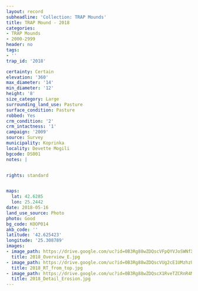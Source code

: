 ```yaml
---
layout: record
subheadline: 'Collection: TRAP Mounds'
title: TRAP Mound - 2018
categories:
- TRAP Mounds
- 2000-2999
header: no
tags:
- ''
trap_id: '2018'

certainty: Certain
elevation: '360'
max_diameter: '14'
min_diameter: '12'
height: '8'
size_category: Large
surrounding_land_use: Pasture
surface_condition: Pasture
robbed: Yes
crm_condition: '2'
crm_intactness: '1'
campaign: '2009'
source: Survey
municipality: Koprinka
locality: Devette Mogili
bgcode: DS001
notes: |


rights: standard


maps:
  lat: 42.6285
  lon: 25.2442
date: 2018-05-16
land_use_source: Photo
photo: Good
bg_code: KOOP014
akb_code: ''
latitude: '42.625423'
longitude: '25.308789'
images:
- image_path: https://drive.google.com/uc?id=0B3Rg88wZDQscVFpQYVJoSWNfX28
  title: 2018_Overview_E.jpg
- image_path: https://drive.google.com/uc?id=0B3Rg88wZDQscVUg2cE1UMzhzUVE
  title: 2018_RT_from_top.jpg
- image_path: https://drive.google.com/uc?id=0B3Rg88wZDQscX1RveTZCRnR4MVk
  title: 2018_Detail_Erosion.jpg
---
```


